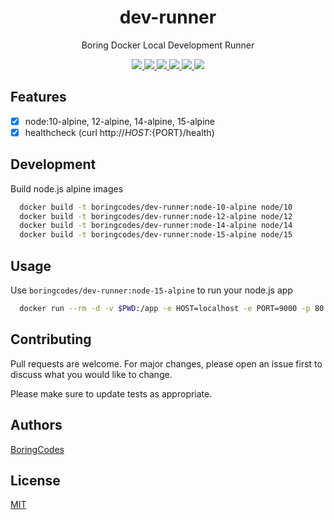 <div align="center">
  <h1>dev-runner</h1>
  <p>Boring Docker Local Development Runner</p>

  <div>
    <a href="https://github.com/boringcodes/dev-runner/commits" aria-label="Commitizen Friendly">
      <img src="https://img.shields.io/badge/commitizen-friendly-brightgreen.svg?style=flat-square">
    </a>
    <a href="https://github.com/boringcodes/dev-runner/actions" aria-label="Build Status">
      <img src="https://img.shields.io/github/workflow/status/boringcodes/dev-runner/build-image?style=flat-square">
    </a>
    <a href="https://hub.docker.com/r/boringcodes/dev-runner" aria-label="Docker Image Version">
      <img src="https://img.shields.io/docker/v/boringcodes/dev-runner?color=brightgreen&style=flat-square">
    </a>
    <a href="https://hub.docker.com/r/boringcodes/dev-runner" aria-label="Docker Image Downloads">
      <img src="https://img.shields.io/docker/pulls/boringcodes/dev-runner?color=brightgreen&style=flat-square">
    </a>
    <a href="https://github.com/boringcodes/dev-runner/blob/master/LICENSE" aria-label="MIT License">
      <img src="https://img.shields.io/github/license/boringcodes/dev-runner?color=brightgreen&style=flat-square">
    </a>
    <a href="https://github.com/boringcodes" aria-label="BoringCodes Verified">
      <img src="https://img.shields.io/badge/boringcodes-verified-brightgreen?style=flat-square">
    </a>
  </div>
</div>

## Features

- [x] node:10-alpine, 12-alpine, 14-alpine, 15-alpine
- [x] healthcheck (curl http://${HOST}:${PORT}/health)

## Development

Build node.js alpine images

```bash
  docker build -t boringcodes/dev-runner:node-10-alpine node/10
  docker build -t boringcodes/dev-runner:node-12-alpine node/12
  docker build -t boringcodes/dev-runner:node-14-alpine node/14
  docker build -t boringcodes/dev-runner:node-15-alpine node/15
```

## Usage

Use `boringcodes/dev-runner:node-15-alpine` to run your node.js app

```bash
  docker run --rm -d -v $PWD:/app -e HOST=localhost -e PORT=9000 -p 80:9000 boringcodes/dev-runner:node-15-alpine
```

## Contributing

Pull requests are welcome. For major changes, please open an issue first to discuss what you would like to change.

Please make sure to update tests as appropriate.

## Authors

[BoringCodes](https://github.com/boringcodes)

## License

[MIT](https://github.com/boringcodes/dev-runner/blob/master/LICENSE)
